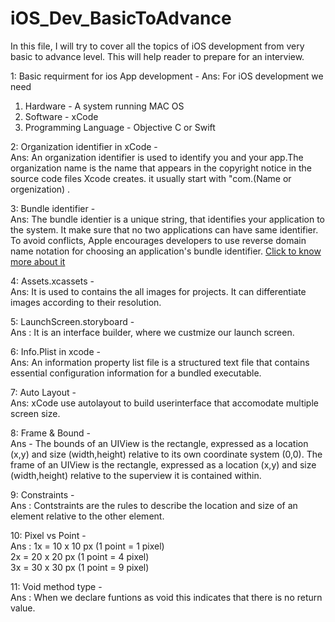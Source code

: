 # iOS_Dev_BasicToAdvance
In this file, I will try to cover all the topics of iOS development from very basic to advance level. This will help reader to prepare for an interview.


1: Basic requirment for ios App development -
Ans: For iOS development we need
1. Hardware - A system running MAC OS
2. Software - xCode
3. Programming Language - Objective C or Swift
     
2: Organization identifier in xCode -   
Ans: An organization identifier is used to identify you and your app.The organization name is the name that appears in the copyright notice in the source code files Xcode creates.  it usually start with "com.(Name or orgenization) .

3: Bundle identifier -  
Ans: The bundle identier is a unique string, that identifies your application to the system. It make sure that no two applications can have same identifier. To avoid conflicts, Apple encourages developers to use reverse domain name notation for choosing an application's bundle identifier.  [Click to know more about it ](https://cocoacasts.com/what-are-app-ids-and-bundle-identifiers/)  

4: Assets.xcassets -    
Ans: It is used to contains the all images for projects. It can differentiate images according to their resolution.  

5: LaunchScreen.storyboard -  
Ans : It is an interface builder, where we custmize our launch screen.  

6: Info.Plist in xcode -  
Ans: An information property list file is a structured text file that contains essential configuration information for a bundled executable. 

7:  Auto Layout -  
Ans: xCode use autolayout to build userinterface that accomodate multiple screen size.

8:  Frame & Bound -   
Ans - The bounds of an UIView is the rectangle, expressed as a location (x,y) and size (width,height) relative to its own coordinate system (0,0). The frame of an UIView is the rectangle, expressed as a location (x,y) and size (width,height) relative to the superview it is contained within.  

9: Constraints -   
Ans : Contstraints are the rules to describe the location and size of an element relative to the other element.  

10: Pixel vs Point -  
Ans : 1x = 10 x 10 px  (1 point = 1 pixel)  
2x = 20 x 20 px (1 point = 4 pixel)  
3x = 30 x 30 px (1 point = 9 pixel)  

11:  Void method type -  
Ans : When we declare funtions as void this indicates that there is no return value.  


